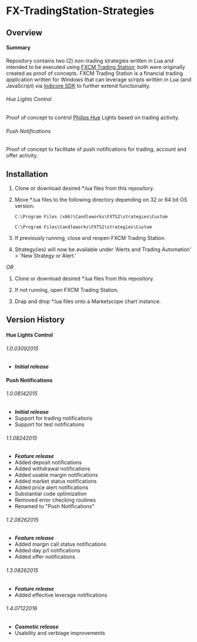 # FX-TradingStation-Strategies

## Overview
#### Summary
Repository contains two (2) non-trading strategies written in Lua and intended to be executed using [FXCM Trading Station](https://www.fxcm.com/uk/platforms/trading-station/innovative-platform/); both were originally created as proof of concepts. FXCM Trading Station is a financial trading application written for Windows that can leverage scripts written in Lua (and JavaScript) via [Indicore SDK](http://www.fxcodebase.com/bin/products/IndicoreSDK/3.3.0/help/Lua/web-content.html) to further extend functionality.

###### Hue Lights Control
Proof of concept to control [Philips Hue](http://www2.meethue.com/en-us/) Lights based on trading activity.

###### Push Notifications
Proof of concept to facilitate of push notifications for trading, account and offer activity.

## **Installation**
1. Clone or download desired *.lua files from this repository.

2. Move *.lua files to the following directory depending on 32 or 64 bit OS version:

	`C:\Program Files (x86)\Candleworks\FXTS2\strategies\Custom`

	`C:\Program Files\Candleworks\FXTS2\strategies\Custom`

3. If previously running, close and reopen FXCM Trading Station.

4. Strategy(ies) will now be available under 'Alerts and Trading Automation' > 'New Strategy or Alert.'

*OR*

1. Clone or download desired *.lua files from this repository.

2. If not running, open FXCM Trading Station.

3. Drap and drop *.lua files onto a Marketscope chart instance.

## Version History

#### Hue Lights Control
###### 1.0.03092015
- ***Initial release***

#### Push Notifications
###### 1.0.08142015
- ***Initial release***
- Support for trading notifications
- Support for test notifications

###### 1.1.08242015
- ***Feature release***
- Added deposit notifications
- Added withdrawal notifications
- Added usable margin notifications
- Added market status notifications
- Added price alert notifications
- Substantial code optimization
- Removed error checking routines
- Renamed to "Push Notifications"

###### 1.2.08262015
- ***Feature release***
- Added margin call status notifications
- Added day p/l notifications
- Added offer notifications
            
###### 1.3.08262015
- ***Feature release***
- Added effective leverage notifications 
                  
###### 1.4.07122016
- ***Cosmetic release***
- Usability and verbiage improvements
